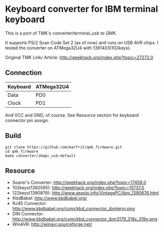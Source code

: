 # Keyboard converter for IBM terminal keyboard

This is a port of TMK's converter/terminal_usb to QMK.

It supports PS/2 Scan Code Set 2 (as of now) and runs on USB AVR chips.
I tested the converter on ATMega32U4 with 1391403(102keys).

Original TMK Link/ Article: http://geekhack.org/index.php?topic=27272.0


## Connection

Keyboard | ATMega32U4
:------- | :---------
Data     |  PD0
Clock    |  PD1

And VCC and GND, of course. See Resource section for keyboard connector pin assign.


## Build

```
git clone https://github.com/marfrit/qmk_firmware.git
cd qmk_firmware
make converter/ibmpc_usb:default
```

## Resource

- Soarer's Converter: http://geekhack.org/index.php?topic=17458.0
- 102keys(1392595): http://geekhack.org/index.php?topic=10737.0
- 122keys(1390876): http://www.seasip.info/VintagePC/ibm_1390876.html
- KbdBabel: http://www.kbdbabel.org/
- RJ45 Connector: http://www.kbdbabel.org/conn/kbd_connector_ibmterm.png
- DIN Connector: http://www.kbdbabel.org/conn/kbd_connector_ibm3179_318x_319x.png
- WinAVR: http://winavr.sourceforge.net/

